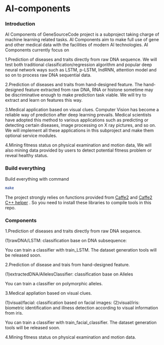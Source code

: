 # AI-components
### Introduction
AI Components of GeneSourceCode project is a subproject taking charge of machine learning related tasks. AI Components aim to make full use of gene and other medical data with the facilities of modern AI technologies. AI Components currently focus on 

1.Prediction of diseases and traits directly from raw DNA sequence.
We will test both traditional classification/regression algorithm and popular deep neural network ways such as LSTM, p-LSTM, IndRNN, attention model and so on to process raw DNA sequential data.

2.Prediction of diseases and traits from hand-designed feature.
The hand-designed feature extracted from raw DNA, RNA or histone sometime may be discriminative enough to make prediction task viable. We will try to extract and learn on features this way.

3.Medical application based on visual clues.
Computer Vision has become a reliable way of prediction after deep learning prevails. Medical scientists have adopted this method to various applications such as predicting or detecting certain diseases, image processing on X ray pictures, and so on. We will implement all these applications in this subproject and make them optional service modules.

4.Mining fitness status on physical examination and motion data,
We will also mining data provided by users to detect potential fitness problem or reveal healthy status. 

### Build everything
Build everything with command
```Bash
make
```
The project strongly relies on functions provided from [Caffe2](https://github.com/caffe2/caffe2) and [Caffe2 C++ helper](https://github.com/breadbread1984/caffe2_cpp_tutorial) . So you need to install these libraries to compile tools in this repo.

### Components
1.Prediction of diseases and traits directly from raw DNA sequence.

(1)rawDNA/LSTM: classification base on DNA subsequence:

You can train a classifier with train_LSTM. The dataset generation tools will be released soon.

2.Prediction of disease and trais from hand-designed feature.

(1)extractedDNA/AllelesClassifier: classification base on Alleles

You can train a classifier on polymorphic alleles.

3.Medical appliation based on visual clues.

(1)visual/facial: classification based on facial images:
(2)visual/iris: biometric identification and illness detection according to visual information from iris.

You can train a classifier with train_facial_classifier. The dataset generation tools will be released soon.

4.Mining fitness status on physical examination and motion data.
